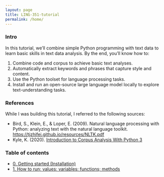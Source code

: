 ```yaml
---
layout: page
title: LING-351-tutorial
permalink: /home/
---
```


### Intro

In this tutorial, we’ll combine simple Python programming with text data to learn basic skills in text data analysis. By the end, you’ll know how to:

1. Combine code and corpus to achieve basic text analyses.  
2. Automatically extract keywords and phrases that capture style and content.  
3. Use the Python toolset for language processing tasks.
4. Install and run an open-source large language model locally to explore text-understanding tasks.  

### References
While I was building this tutorial, I referred to the following sources:

- Bird, S., Klein, E., & Loper, E. (2009). Natural language processing with Python: analyzing text with the natural language toolkit. https://tjzhifei.github.io/resources/NLTK.pdf
- Kyle, K. (2020). [Introduction to Corpus Analysis With Python 3](https://kristopherkyle.github.io/corpus-analysis-python/)

### Table of contents

- [0. Getting started (Installation)](0.md)
- [1. How to run; values; variables; functions; methods](1.md)